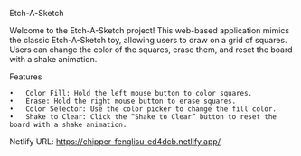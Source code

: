 Etch-A-Sketch

Welcome to the Etch-A-Sketch project! This web-based application mimics the classic Etch-A-Sketch toy, allowing users to draw on a grid of squares. Users can change the color of the squares, erase them, and reset the board with a shake animation.

Features

	•	Color Fill: Hold the left mouse button to color squares.
	•	Erase: Hold the right mouse button to erase squares.
	•	Color Selector: Use the color picker to change the fill color.
	•	Shake to Clear: Click the “Shake to Clear” button to reset the board with a shake animation.

 Netlify URL: https://chipper-fenglisu-ed4dcb.netlify.app/
